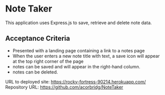 # Note Taker
This application uses Express.js to save, retrieve and delete note data.
## Acceptance Criteria
* Presented with a landing page containing a link to a notes page
* When the user enters a new note title with text, a save icon will appear at the top right corner of the page
* notes can be saved and will appear in the right-hand column.
* notes can be deleted.

URL to deployed site: https://rocky-fortress-90214.herokuapp.com/
Repository URL: https://github.com/acorbridg/NoteTaker